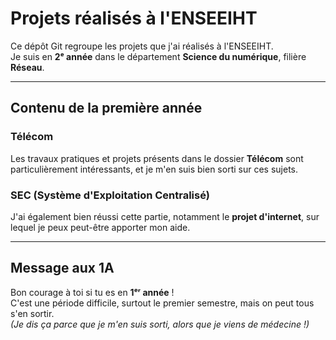 # Projets réalisés à l'ENSEEIHT

Ce dépôt Git regroupe les projets que j'ai réalisés à l'ENSEEIHT.  
Je suis en **2ᵉ année** dans le département **Science du numérique**, filière **Réseau**.

---

## Contenu de la première année

### Télécom  
Les travaux pratiques et projets présents dans le dossier **Télécom** sont particulièrement intéressants, et je m'en suis bien sorti sur ces sujets.  

### SEC (Système d'Exploitation Centralisé)  
J'ai également bien réussi cette partie, notamment le **projet d'internet**, sur lequel je peux peut-être apporter mon aide.  

---

## Message aux 1A

Bon courage à toi si tu es en **1ᵉʳ année** !  
C'est une période difficile, surtout le premier semestre, mais on peut tous s'en sortir.  
*(Je dis ça parce que je m'en suis sorti, alors que je viens de médecine !)*  
